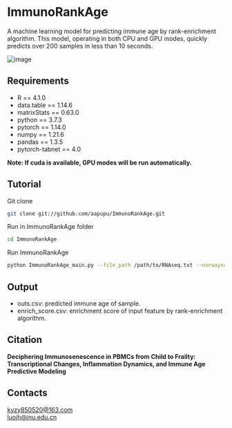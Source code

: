 # ImmunoRankAge
A machine learning model for predicting immune age by rank-enrichment algorithm. 
This model, operating in both CPU and GPU modes, quickly predicts over 200 samples in less than 10 seconds.

![image](https://github.com/aapupu/ImmunoRankAge/blob/main/img/ImmunoRankAge.jpg)


## Requirements 

- R == 4.1.0
- data.table == 1.14.6
- matrixStats == 0.63.0
- python == 3.7.3
- pytorch == 1.14.0
- numpy == 1.21.6
- pandas == 1.3.5
- pytorch-tabnet == 4.0
  
**Note: If cuda is available, GPU modes will be run automatically.**
  

Tutorial
-------
Git clone
```bash
git clone git://github.com/aapupu/ImmunoRankAge.git
```

Run in ImmunoRankAge folder
```bash
cd ImmunoRankAge
```

Run ImmunoRankAge
```bash
python ImmunoRankAge_main.py --file_path /path/to/RNAseq.txt --norwayname tpm/count
```

## Output 

- outs.csv: predicted immune age of sample.
- enrich_score.csv: enrichment score of input feature by rank-enrichment algorithm.


Citation
-------
**Deciphering Immunosenescence in PBMCs from Child to Frailty: Transcriptional Changes, Inflammation Dynamics, and Immune Age Predictive Modeling**


Contacts
-------
kyzy850520@163.com<br />
luojh@jnu.edu.cn

